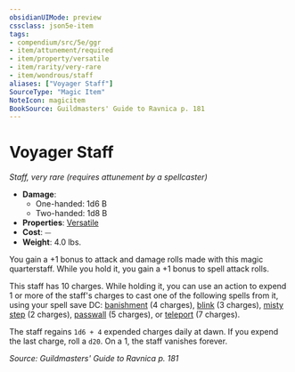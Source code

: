 ```yaml
---
obsidianUIMode: preview
cssclass: json5e-item
tags:
- compendium/src/5e/ggr
- item/attunement/required
- item/property/versatile
- item/rarity/very-rare
- item/wondrous/staff
aliases: ["Voyager Staff"]
SourceType: "Magic Item"
NoteIcon: magicitem
BookSource: Guildmasters' Guide to Ravnica p. 181
---
```

# Voyager Staff
*Staff, very rare (requires attunement by a spellcaster)*  

- **Damage**:
  - One-handed: 1d6 B
  - Two-handed: 1d8 B
- **Properties**: [Versatile](/3-Mechanics/CLI/rules/item-properties.md#Versatile)
- **Cost**: ⏤
- **Weight**: 4.0 lbs.

You gain a +1 bonus to attack and damage rolls made with this magic quarterstaff. While you hold it, you gain a +1 bonus to spell attack rolls.

This staff has 10 charges. While holding it, you can use an action to expend 1 or more of the staff's charges to cast one of the following spells from it, using your spell save DC: [banishment](/3-Mechanics/CLI/spells/banishment.md) (4 charges), [blink](/3-Mechanics/CLI/spells/blink.md) (3 charges), [misty step](/3-Mechanics/CLI/spells/misty-step.md) (2 charges), [passwall](/3-Mechanics/CLI/spells/passwall.md) (5 charges), or [teleport](/3-Mechanics/CLI/spells/teleport.md) (7 charges).

The staff regains `1d6 + 4` expended charges daily at dawn. If you expend the last charge, roll a `d20`. On a 1, the staff vanishes forever.

*Source: Guildmasters' Guide to Ravnica p. 181*